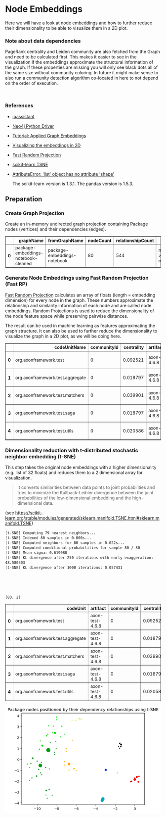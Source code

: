 # Node Embeddings

Here we will have a look at node embeddings and how to further reduce their dimensionality to be able to visualize them in a 2D plot. 

### Note about data dependencies

PageRank centrality and Leiden community are also fetched from the Graph and need to be calculated first.
This makes it easier to see in the visualization if the embeddings approximate the structural information of the graph.
If these properties are missing you will only see black dots all of the same size without community coloring.
In future it might make sense to also run a community detection algorithm co-located in here to not depend on the order of execution.

<br>  

### References
- [jqassistant](https://jqassistant.org)
- [Neo4j Python Driver](https://neo4j.com/docs/api/python-driver/current)
- [Tutorial: Applied Graph Embeddings](https://neo4j.com/developer/graph-data-science/applied-graph-embeddings)
- [Visualizing the embeddings in 2D](https://github.com/openai/openai-cookbook/blob/main/examples/Visualizing_embeddings_in_2D.ipynb)
- [Fast Random Projection](https://neo4j.com/docs/graph-data-science/current/machine-learning/node-embeddings/fastrp)
- [scikit-learn TSNE](https://scikit-learn.org/stable/modules/generated/sklearn.manifold.TSNE.html#sklearn.manifold.TSNE)
- [AttributeError: 'list' object has no attribute 'shape'](https://bobbyhadz.com/blog/python-attributeerror-list-object-has-no-attribute-shape)

    The scikit-learn version is 1.3.1.
    The pandas version is 1.5.3.






## Preparation

### Create Graph Projection

Create an in-memory undirected graph projection containing Package nodes (vertices) and their dependencies (edges).




<div>
<table border="1" class="dataframe">
  <thead>
    <tr style="text-align: right;">
      <th></th>
      <th>graphName</th>
      <th>fromGraphName</th>
      <th>nodeCount</th>
      <th>relationshipCount</th>
      <th>nodeFilter</th>
    </tr>
  </thead>
  <tbody>
    <tr>
      <th>0</th>
      <td>package-embeddings-notebook-cleaned</td>
      <td>package-embeddings-notebook</td>
      <td>80</td>
      <td>544</td>
      <td>n.outgoingDependencies &gt; 0 OR n.incomingDepend...</td>
    </tr>
  </tbody>
</table>
</div>



### Generate Node Embeddings using Fast Random Projection (Fast RP)

[Fast Random Projection](https://neo4j.com/docs/graph-data-science/current/machine-learning/node-embeddings/fastrp) calculates an array of floats (length = embedding dimension) for every node in the graph. These numbers approximate the relationship and similarity information of each node and are called node embeddings. Random Projections is used to reduce the dimensionality of the node feature space while preserving pairwise distances.

The result can be used in machine learning as features approximating the graph structure. It can also be used to further reduce the dimensionality to visualize the graph in a 2D plot, as we will be doing here.




<div>
<table border="1" class="dataframe">
  <thead>
    <tr style="text-align: right;">
      <th></th>
      <th>codeUnitName</th>
      <th>communityId</th>
      <th>centrality</th>
      <th>artifactName</th>
      <th>embedding</th>
    </tr>
  </thead>
  <tbody>
    <tr>
      <th>0</th>
      <td>org.axonframework.test</td>
      <td>0</td>
      <td>0.092521</td>
      <td>axon-test-4.6.8</td>
      <td>[0.0, -0.38512247800827026, -0.018742457032203...</td>
    </tr>
    <tr>
      <th>1</th>
      <td>org.axonframework.test.aggregate</td>
      <td>0</td>
      <td>0.018797</td>
      <td>axon-test-4.6.8</td>
      <td>[0.0, -0.35830605030059814, -0.057512208819389...</td>
    </tr>
    <tr>
      <th>2</th>
      <td>org.axonframework.test.matchers</td>
      <td>0</td>
      <td>0.039901</td>
      <td>axon-test-4.6.8</td>
      <td>[0.0, -0.35645318031311035, -0.012317776679992...</td>
    </tr>
    <tr>
      <th>3</th>
      <td>org.axonframework.test.saga</td>
      <td>0</td>
      <td>0.018797</td>
      <td>axon-test-4.6.8</td>
      <td>[0.0, -0.3283096253871918, -0.0711356401443481...</td>
    </tr>
    <tr>
      <th>4</th>
      <td>org.axonframework.test.utils</td>
      <td>0</td>
      <td>0.020586</td>
      <td>axon-test-4.6.8</td>
      <td>[0.0, -0.2612092196941376, -0.0176006406545639...</td>
    </tr>
  </tbody>
</table>
</div>



### Dimensionality reduction with t-distributed stochastic neighbor embedding (t-SNE)

This step takes the original node embeddings with a higher dimensionality (e.g. list of 32 floats) and
reduces them to a 2 dimensional array for visualization. 

> It converts similarities between data points to joint probabilities and tries to minimize the Kullback-Leibler divergence between the joint probabilities of the low-dimensional embedding and the high-dimensional data.

(see https://scikit-learn.org/stable/modules/generated/sklearn.manifold.TSNE.html#sklearn.manifold.TSNE)

    [t-SNE] Computing 79 nearest neighbors...
    [t-SNE] Indexed 80 samples in 0.000s...
    [t-SNE] Computed neighbors for 80 samples in 0.022s...
    [t-SNE] Computed conditional probabilities for sample 80 / 80
    [t-SNE] Mean sigma: 0.619088
    [t-SNE] KL divergence after 250 iterations with early exaggeration: 48.580303
    [t-SNE] KL divergence after 1000 iterations: 0.057431





    (80, 2)






<div>
<table border="1" class="dataframe">
  <thead>
    <tr style="text-align: right;">
      <th></th>
      <th>codeUnit</th>
      <th>artifact</th>
      <th>communityId</th>
      <th>centrality</th>
      <th>x</th>
      <th>y</th>
    </tr>
  </thead>
  <tbody>
    <tr>
      <th>0</th>
      <td>org.axonframework.test</td>
      <td>axon-test-4.6.8</td>
      <td>0</td>
      <td>0.092521</td>
      <td>-1.389555</td>
      <td>1.350434</td>
    </tr>
    <tr>
      <th>1</th>
      <td>org.axonframework.test.aggregate</td>
      <td>axon-test-4.6.8</td>
      <td>0</td>
      <td>0.018797</td>
      <td>-1.649874</td>
      <td>1.196135</td>
    </tr>
    <tr>
      <th>2</th>
      <td>org.axonframework.test.matchers</td>
      <td>axon-test-4.6.8</td>
      <td>0</td>
      <td>0.039901</td>
      <td>-1.418247</td>
      <td>1.166482</td>
    </tr>
    <tr>
      <th>3</th>
      <td>org.axonframework.test.saga</td>
      <td>axon-test-4.6.8</td>
      <td>0</td>
      <td>0.018797</td>
      <td>-1.639178</td>
      <td>1.199468</td>
    </tr>
    <tr>
      <th>4</th>
      <td>org.axonframework.test.utils</td>
      <td>axon-test-4.6.8</td>
      <td>0</td>
      <td>0.020586</td>
      <td>-1.535853</td>
      <td>1.016144</td>
    </tr>
  </tbody>
</table>
</div>




    
![png](NodeEmbeddings_files/NodeEmbeddings_18_0.png)
    

